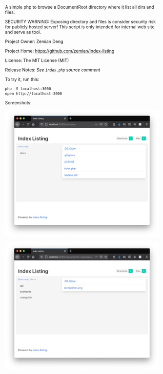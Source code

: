 A simple php to browse a DocumentRoot directory where it list all dirs and files.

SECURITY WARNING:
Exposing directory and files is consider security risk for publicly hosted server! This 
script is only intended for internal web site and serve as tool. 

Project Owner: Zemian Deng

Project Home: https://github.com/zemian/index-listing

License: The MIT License (MIT)

Release Notes: _See `index.php` source comment_

To try it, run this:

	php -S localhost:3000
	open http://localhost:3000

Screenshots:

![Screenshot #1](docs/screenshot.png)

![Screenshot #2](docs/screenshot2.png)
